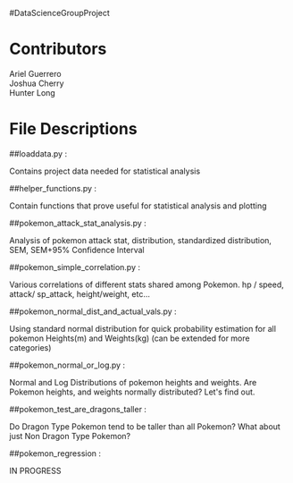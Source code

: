 #DataScienceGroupProject
# Contributors
Ariel Guerrero    
Joshua Cherry   
Hunter Long   


# File Descriptions 

##loaddata.py : 

Contains project data needed for statistical analysis

##helper_functions.py : 

Contain functions that prove useful for statistical analysis and plotting

##pokemon_attack_stat_analysis.py : 

Analysis of pokemon attack stat, distribution, standardized distribution, SEM,
SEM+95% Confidence Interval

##pokemon_simple_correlation.py : 

Various correlations of different stats shared among Pokemon. hp / speed, attack/ sp_attack, height/weight, 
etc...

##pokemon_normal_dist_and_actual_vals.py :

Using standard normal distribution for quick probability estimation for all pokemon Heights(m) 
and Weights(kg) (can be extended for more categories)

##pokemon_normal_or_log.py :

Normal and Log Distributions of pokemon heights and weights. Are Pokemon heights, and 
weights normally distributed? Let's find out.

##pokemon_test_are_dragons_taller :

Do Dragon Type Pokemon tend to be taller than all Pokemon?  What about just Non Dragon Type Pokemon?

##pokemon_regression :

IN PROGRESS
